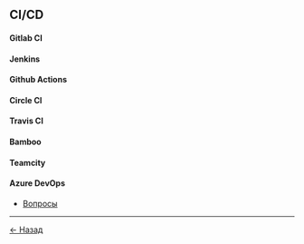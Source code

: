 ## CI/CD

#### Gitlab CI
#### Jenkins
#### Github Actions
#### Circle CI
#### Travis CI
#### Bamboo
#### Teamcity
#### Azure DevOps
- [Вопросы](questions.md)

---
[← Назад](../index.md)